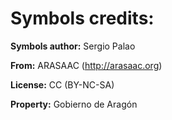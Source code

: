 # Symbols credits:
**Symbols author:** Sergio Palao 

**From:** ARASAAC (http://arasaac.org) 

**License:** CC (BY-NC-SA) 

**Property:** Gobierno de Aragón